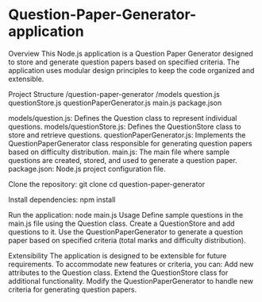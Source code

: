 # Question-Paper-Generator-application

Overview
This Node.js application is a Question Paper Generator designed to store and generate question papers based on specified criteria. The application uses modular design principles to keep the code organized and extensible.

Project Structure
/question-paper-generator
  /models
    question.js
    questionStore.js
  questionPaperGenerator.js
  main.js
  package.json

  models/question.js: Defines the Question class to represent individual questions.
models/questionStore.js: Defines the QuestionStore class to store and retrieve questions.
questionPaperGenerator.js: Implements the QuestionPaperGenerator class responsible for generating question papers based on difficulty distribution.
main.js: The main file where sample questions are created, stored, and used to generate a question paper.
package.json: Node.js project configuration file.


Clone the repository:
git clone <repository-url>
cd question-paper-generator

Install dependencies:
npm install

Run the application:
node main.js
Usage
Define sample questions in the main.js file using the Question class.
Create a QuestionStore and add questions to it.
Use the QuestionPaperGenerator to generate a question paper based on specified criteria (total marks and difficulty distribution).


Extensibility
The application is designed to be extensible for future requirements. To accommodate new features or criteria, you can:
Add new attributes to the Question class.
Extend the QuestionStore class for additional functionality.
Modify the QuestionPaperGenerator to handle new criteria for generating question papers.

